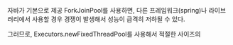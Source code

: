 자바가 기본으로 제공 ForkJoinPool를 사용하면, 다른 프레임워크(spring)나 라이브러리에서 사용할 경우 경쟁이 발생해서 성능이 급격히 저하될 수 있다.

그러므로, Executors.newFixedThreadPool를 사용해서 적절한 사이즈의 